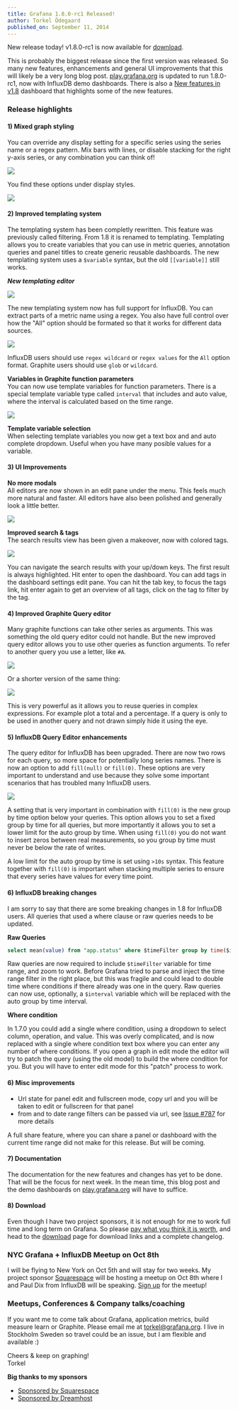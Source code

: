 ```yaml
---
title: Grafana 1.8.0-rc1 Released!
author: Torkel Ödegaard
published_on: September 11, 2014
---
```


New release today! v1.8.0-rc1 is now available for [download](/download).

This is probably the biggest release since the first version was released. So many new features, enhancements and general UI improvements
that this will likely be a very long blog post. [play.grafana.org](http://play.grafana.org) is updated to
run 1.8.0-rc1, now with InfluxDB demo dashboards. There is also a [New features in v1.8](http://play.grafana.org/#/dashboard/db/new-features-in-v18)
dashboard that highlights some of the new features.

### Release highlights

#### 1) Mixed graph styling

You can override any display setting for a specific series using the series name or a regex pattern. Mix bars with lines, or disable
stacking for the right y-axis series, or any combination you can think of!

![](blog/mixed_styles.png)

You find these options under display styles.

![](blog/series_override_options.png)

#### 2) Improved templating system

The templating system has been completly rewritten. This feature was previously called filtering. From 1.8 it is renamed to templating.
Templating allows you to create variables that you can use in metric queries, annotation queries and panel titles to create generic reusable
dashboards. The new templating system uses a ``$variable`` syntax, but the old ``[[variable]]`` still works.

***New templating editor***

![](blog/template_variable_list.png)

The new templating system now has full support for InfluxDB. You can extract parts of a metric name using a regex.
You also have full control over how the "All" option should be formated so that it works for different
data sources.

![](blog/template_editor_influxdb.png)

InfluxDB users should use ``regex wildcard`` or ``regex values`` for the ``All`` option format.
Graphite users should use ``glob`` or ``wildcard``.

**Variables in Graphite function parameters**<br>
You can now use template variables for function parameters. There is a special template variable type called ``interval`` that includes
and auto value, where the interval is calculated based on the time range.

![](blog/graphite_func_variables.png)

**Template variable selection**<br>
When selecting template variables you now get a text box and and auto complete dropdown. Useful when you have many posible values for
a variable.

#### 3) UI Improvements

**No more modals**<br>
All editors are now shown in an edit pane under the menu. This feels much more natural and faster.
All editors have also been polished and generally look a little better.

![](blog/new_editor_look.png)

**Improved search & tags**<br>
The search results view has been given a makeover, now with colored tags.

![](blog/new_search_look.png)

You can navigate the search results with your up/down keys. The first
result is always highlighted. Hit enter to open the dashboard. You can add tags in the dashboard
settings edit pane. You can hit the tab key, to focus the tags link, hit enter again to get
an overview of all tags, click on the tag to filter by the tag.

#### 4) Improved Graphite Query editor

Many graphite functions can take other series as arguments. This was something the old
query editor could not handle. But the new improved query editor allows you to use
other queries as function arguments. To refer to another query you use a letter, like ``#A``.

![](blog/graphite_complex_query1.png)

Or a shorter version of the same thing:

![](blog/graphite_complex_query2.png)

This is very powerful as it allows you to reuse queries in complex expressions. For example
plot a total and a percentage. If a query is only to be used in another query and not drawn
simply hide it using the eye.

#### 5) InfluxDB Query Editor enhancements

The query editor for InfluxDB has been upgraded. There are now two rows for each query, so more space
for potentially long series names. There is now an option to add ``fill(null)`` or ``fill(0)``. These options
are very important to understand and use because they solve some important scenarios that has troubled many
InfluxDB users.

![](blog/influxdb_new_query_editor.png)

A setting that is very important in combination with ``fill(0)`` is the new group by time option below your
queries. This option allows you to set a fixed group by time for all queries, but more importantly it allows
you to set a lower limit for the auto group by time. When using ``fill(0)`` you do not want to insert
zeros between real measurements, so you group by time must never be below the rate of writes.

A low limit for the auto group by time is set using ``>10s`` syntax. This feature together with ``fill(0)`` is important when stacking multiple
series to ensure that every series have values for every time point.

#### 6) InfluxDB breaking changes

I am sorry to say that there are some breaking changes in 1.8 for InfluxDB users. All queries that used
a where clause or raw queries needs to be updated.

**Raw Queries**

```sql
select mean(value) from "app.status" where $timeFilter group by time($interval) fill(0) order asc
```

Raw queries are now required to include ``$timeFilter`` variable for time range, and zoom to work. Before
Grafana tried to parse and inject the time range filter in the right place, but this was fragile and could
lead to double time where conditions if there already was one in the query. Raw queries can now use,
optionally, a ``$interval`` variable which will be replaced with the auto group by time interval.

**Where condition**

In 1.7.0 you could add a single where condition, using a dropdown to select column, operation, and value.
This was overly complicated, and is now replaced with a single where condition text box where you
can enter any number of where conditions. If you open a graph in edit mode the editor will try to
patch the query (using the old model) to build the where condition for you. But you will have to
enter edit mode for this "patch" process to work.

#### 6) Misc improvements

* Url state for panel edit and fullscreen mode, copy url and you will be taken to edit or fullscreen for that panel
* from and to date range filters can be passed via url, see [Issue #787](https://github.com/grafana/grafana/issues/787)
for more details

A full share feature, where you can share a panel or dashboard with the current time range did not
make for this release. But will be coming.

#### 7) Documentation

The documentation for the new features and changes has yet to be done. That will be the focus for next
week. In the mean time, this blog post and the demo dashboards on [play.grafana.org](http://play.grafana.org)
will have to suffice.

#### 8) Download

Even though I have two project sponsors, it is not enough
for me to work full time and long term on Grafana. So please [pay what you think it is worth](/donate), and head to the [download](/download) page
for download links and a complete changelog.

### NYC Grafana + InfluxDB Meetup on Oct 8th
I will be flying to New York on Oct 5th and will stay for two weeks. My project sponsor
[Squarespace](http://www.squarespace.com/) will be hosting a meetup on Oct 8th where I
and Paul Dix from InfluxDB will be speaking. [Sign up](http://www.meetup.com/Monitoring-NYC/events/205947512/)
for the meetup!

### Meetups, Conferences & Company talks/coaching

If you want me to come talk about Grafana, application metrics, build measure learn or Graphite.
Please email me at [torkel@grafana.org](mailto:contact@grafana.org). I live in Stockholm Sweden so
travel could be an issue, but I am flexible and available :)

Cheers & keep on graphing!<br>
Torkel

**Big thanks to my sponsors**

* [Sponsored by Squarespace](http://www.squarespace.com)
* [Sponsored by Dreamhost](http://www.dreamhost.com)

